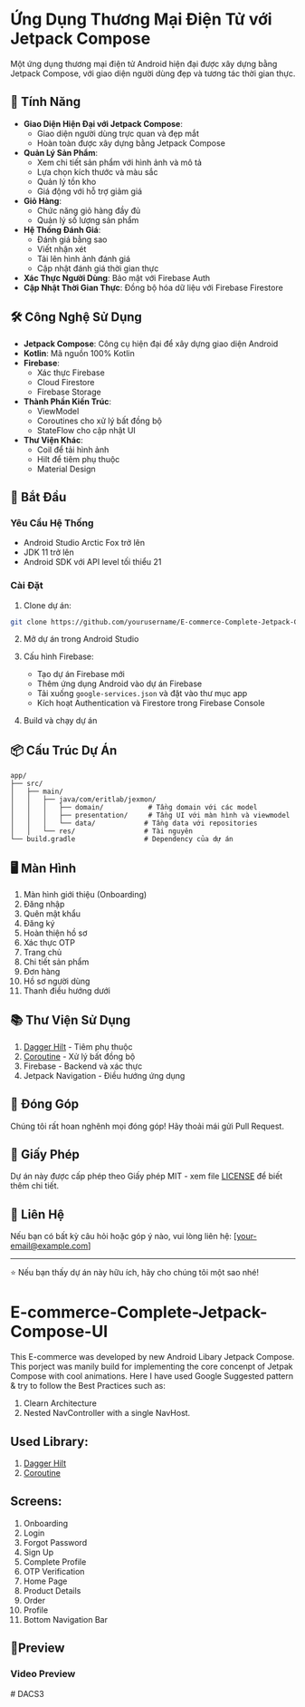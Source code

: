 # Ứng Dụng Thương Mại Điện Tử với Jetpack Compose

Một ứng dụng thương mại điện tử Android hiện đại được xây dựng bằng Jetpack Compose, với giao diện người dùng đẹp và tương tác thời gian thực.

## 📱 Tính Năng

- **Giao Diện Hiện Đại với Jetpack Compose**: 
  - Giao diện người dùng trực quan và đẹp mắt
  - Hoàn toàn được xây dựng bằng Jetpack Compose
- **Quản Lý Sản Phẩm**: 
  - Xem chi tiết sản phẩm với hình ảnh và mô tả
  - Lựa chọn kích thước và màu sắc
  - Quản lý tồn kho
  - Giá động với hỗ trợ giảm giá
- **Giỏ Hàng**: 
  - Chức năng giỏ hàng đầy đủ
  - Quản lý số lượng sản phẩm
- **Hệ Thống Đánh Giá**:
  - Đánh giá bằng sao
  - Viết nhận xét
  - Tải lên hình ảnh đánh giá
  - Cập nhật đánh giá thời gian thực
- **Xác Thực Người Dùng**: Bảo mật với Firebase Auth
- **Cập Nhật Thời Gian Thực**: Đồng bộ hóa dữ liệu với Firebase Firestore

## 🛠 Công Nghệ Sử Dụng

- **Jetpack Compose**: Công cụ hiện đại để xây dựng giao diện Android
- **Kotlin**: Mã nguồn 100% Kotlin
- **Firebase**:
  - Xác thực Firebase
  - Cloud Firestore
  - Firebase Storage
- **Thành Phần Kiến Trúc**:
  - ViewModel
  - Coroutines cho xử lý bất đồng bộ
  - StateFlow cho cập nhật UI
- **Thư Viện Khác**:
  - Coil để tải hình ảnh
  - Hilt để tiêm phụ thuộc
  - Material Design

## 🚀 Bắt Đầu

### Yêu Cầu Hệ Thống

- Android Studio Arctic Fox trở lên
- JDK 11 trở lên
- Android SDK với API level tối thiểu 21

### Cài Đặt

1. Clone dự án:
```bash
git clone https://github.com/yourusername/E-commerce-Complete-Jetpack-Compose-UI.git
```

2. Mở dự án trong Android Studio

3. Cấu hình Firebase:
   - Tạo dự án Firebase mới
   - Thêm ứng dụng Android vào dự án Firebase
   - Tải xuống `google-services.json` và đặt vào thư mục app
   - Kích hoạt Authentication và Firestore trong Firebase Console

4. Build và chạy dự án

## 📦 Cấu Trúc Dự Án

```
app/
├── src/
│   ├── main/
│   │   ├── java/com/eritlab/jexmon/
│   │   │   ├── domain/           # Tầng domain với các model
│   │   │   ├── presentation/     # Tầng UI với màn hình và viewmodel
│   │   │   └── data/            # Tầng data với repositories
│   │   └── res/                 # Tài nguyên
└── build.gradle                 # Dependency của dự án
```

## 🖥 Màn Hình

1. Màn hình giới thiệu (Onboarding)
2. Đăng nhập
3. Quên mật khẩu
4. Đăng ký
5. Hoàn thiện hồ sơ
6. Xác thực OTP
7. Trang chủ
8. Chi tiết sản phẩm
9. Đơn hàng
10. Hồ sơ người dùng
11. Thanh điều hướng dưới

## 📚 Thư Viện Sử Dụng

1. [Dagger Hilt](https://github.com/google/dagger) - Tiêm phụ thuộc
2. [Coroutine](https://github.com/Kotlin/kotlinx.coroutines) - Xử lý bất đồng bộ
3. Firebase - Backend và xác thực
4. Jetpack Navigation - Điều hướng ứng dụng

## 🤝 Đóng Góp

Chúng tôi rất hoan nghênh mọi đóng góp! Hãy thoải mái gửi Pull Request.

## 📝 Giấy Phép

Dự án này được cấp phép theo Giấy phép MIT - xem file [LICENSE](LICENSE) để biết thêm chi tiết.

## 📧 Liên Hệ

Nếu bạn có bất kỳ câu hỏi hoặc góp ý nào, vui lòng liên hệ: [your-email@example.com]

---
⭐️ Nếu bạn thấy dự án này hữu ích, hãy cho chúng tôi một sao nhé!

# E-commerce-Complete-Jetpack-Compose-UI
This E-commerce was developed by new Android Libary Jetpack Compose. This porject was manily build for implementing the core concenpt of Jetpak Compose with cool animations. Here I have used Google Suggested pattern & try to follow the Best Practices such as:

1. Clearn Architecture
2. Nested NavController with a single NavHost.

## Used Library:
1. [Dagger Hilt](https://github.com/google/dagger)
2. [Coroutine](https://github.com/Kotlin/kotlinx.coroutines)

## Screens:
1. Onboarding
2. Login
3. Forgot Password
4. Sign Up
5. Complete Profile
6. OTP Verification
7. Home Page
8. Product Details
9. Order
10. Profile 
11. Bottom Navigation Bar

## 📸Preview

### Video Preview



#   D A C S 3 
 
 
